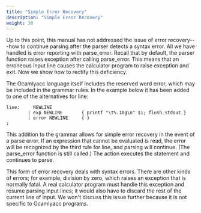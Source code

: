 ```yaml
---
title: "Simple Error Recovery"
description: "Simple Error Recovery"
weight: 30
---
```


Up to this point, this manual has not addressed the issue of error recovery---how to continue parsing after the parser detects a syntax error. All we have handled is error reporting with parse_error. Recall that by default, the parser function raises exception after calling parse_error. This means that an erroneous input line causes the calculator program to raise exception and exit. Now we show how to rectify this deficiency.


The Ocamlyacc language itself includes the reserved word error, which may be included in the grammar rules. In the example below it has been added to one of the alternatives for line:

```
line:     NEWLINE
        | exp NEWLINE		{ printf "\t%.10g\n" $1; flush stdout }
        | error NEWLINE		{ }
;
```

This addition to the grammar allows for simple error recovery in the event of a parse error. If an expression that cannot be evaluated is read, the error will be recognized by the third rule for line, and parsing will continue. (The parse_error function is still called.) The action executes the statement and continues to parse.


This form of error recovery deals with syntax errors. There are other kinds of errors; for example, division by zero, which raises an exception that is normally fatal. A real calculator program must handle this exception and resume parsing input lines; it would also have to discard the rest of the current line of input. We won't discuss this issue further because it is not specific to Ocamlyacc programs.
